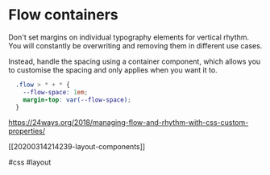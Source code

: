 # Flow containers
Don't set margins on individual typography elements for vertical rhythm. You will constantly be overwriting and removing them in different use cases.

Instead, handle the spacing using a container component, which allows you to customise the spacing and only applies when you want it to.

```css
  .flow > * + * {
    --flow-space: 1em;
    margin-top: var(--flow-space);
  }
```

https://24ways.org/2018/managing-flow-and-rhythm-with-css-custom-properties/

[[20200314214239-layout-components]]

#css
#layout